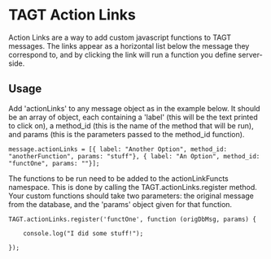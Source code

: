 TAGT Action Links
============

Action Links are a way to add custom javascript functions to TAGT messages. The links appear as a horizontal list below the message they correspond to, and by clicking the link will run a function you define server-side. 

Usage
------------

Add 'actionLinks' to any message object as in the example below. It should be an array of object, each containing a 'label' (this will be the text printed to click on), a method_id (this is the name of the method that will be run), and params (this is the parameters passed to the method_id function).

~~~
message.actionLinks = [{ label: "Another Option", method_id: "anotherFunction", params: "stuff"}, { label: "An Option", method_id: "functOne", params: ""}];
~~~





The functions to be run need to be added to the actionLinkFuncts namespace. This is done by calling the TAGT.actionLinks.register method. Your custom functions should take two parameters: the original message from the database, and the 'params' object given for that function.
~~~
TAGT.actionLinks.register('functOne', function (origDbMsg, params) {
		
	console.log("I did some stuff!");

});
~~~

